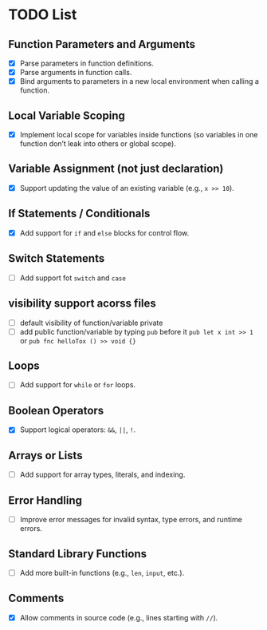 # TODO List

## Function Parameters and Arguments
- [x] Parse parameters in function definitions.
- [x] Parse arguments in function calls.
- [x] Bind arguments to parameters in a new local environment when calling a function.

## Local Variable Scoping
- [x] Implement local scope for variables inside functions (so variables in one function don’t leak into others or global scope).

## Variable Assignment (not just declaration)
- [x] Support updating the value of an existing variable (e.g., `x >> 10`).

## If Statements / Conditionals
- [x] Add support for `if` and `else` blocks for control flow.

## Switch Statements
- [ ] Add support fot `switch` and `case`

## visibility support acorss files
- [ ] default visibility of function/variable private
- [ ] add public function/variable by typing `pub` before it `pub let x int >> 1` or `pub fnc helloTox () >> void {}`

## Loops
- [ ] Add support for `while` or `for` loops.

## Boolean Operators
- [x] Support logical operators: `&&`, `||`, `!`.

## Arrays or Lists
- [ ] Add support for array types, literals, and indexing.

## Error Handling
- [ ] Improve error messages for invalid syntax, type errors, and runtime errors.

## Standard Library Functions
- [ ] Add more built-in functions (e.g., `len`, `input`, etc.).

## Comments
- [x] Allow comments in source code (e.g., lines starting with `//`).